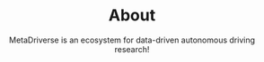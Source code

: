 ---
layout: about
title: About
permalink: /about-temp
subtitle: MetaDriverse is an ecosystem for data-driven autonomous driving research!
display_categories: 
    [
        "ScenarioNet: Bridging Various Datasets with MetaDrive",
        "MetaDrive: A Lightweight & Efficient Simulator"
    ]
news: true  # includes a list of news items
latest_posts: true  # includes a list of the newest posts
selected_papers: true # includes a list of papers marked as "selected={true}"
---